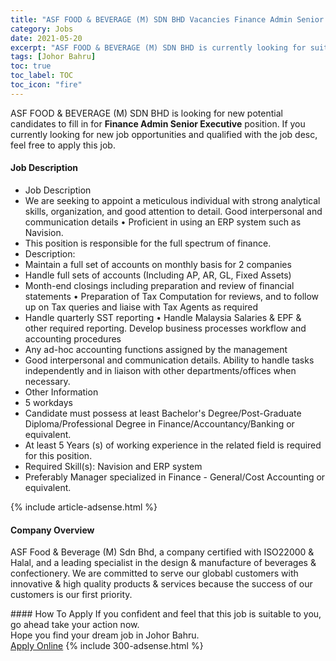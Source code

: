 ```yaml
---
title: "ASF FOOD & BEVERAGE (M) SDN BHD Vacancies Finance Admin Senior Executive" 
category: Jobs 
date: 2021-05-20 
excerpt: "ASF FOOD & BEVERAGE (M) SDN BHD is currently looking for suitable person to fill in the Finance Admin Senior Executive which based in Johor Bahru" 
tags: [Johor Bahru] 
toc: true 
toc_label: TOC 
toc_icon: "fire" 
--- 
```


<p>ASF FOOD & BEVERAGE (M) SDN BHD is looking for new potential candidates to fill in for <b>Finance Admin Senior Executive</b> position. If you currently looking for new job opportunities and qualified with the job desc, feel free to apply this job.
</p><div><div><h4>Job Description</h4></div><div><div><span><div><ul><li>Job Description</li><li>We are seeking to appoint a meticulous individual with strong analytical skills, organization, and good attention to detail. Good interpersonal and communication details &#8226; Proficient in using an ERP system such as Navision.</li><li>This position is responsible for the full spectrum of finance.</li><li>Description:</li><li>Maintain a full set of accounts on monthly basis for 2 companies</li><li>Handle full sets of accounts (Including AP, AR, GL, Fixed Assets)</li><li>Month-end closings including preparation and review of financial statements &#8226; Preparation of Tax Computation for reviews, and to follow up on Tax queries and liaise with Tax Agents as required</li><li>Handle quarterly SST reporting &#8226; Handle Malaysia Salaries &amp; EPF &amp; other required reporting. Develop business processes workflow and accounting procedures</li><li>Any ad-hoc accounting functions assigned by the management</li><li>Good interpersonal and communication details. Ability to handle tasks independently and in liaison with other departments/offices when necessary.&#160;</li><li>Other Information&#160;</li><li>5 workdays&#160;</li><li>Candidate must possess at least Bachelor's Degree/Post-Graduate Diploma/Professional Degree in Finance/Accountancy/Banking or equivalent.</li><li>At least 5&#160;Years (s) of working experience in the related field is required for this position.</li><li>Required Skill(s): Navision and ERP system</li><li>Preferably Manager specialized in Finance - General/Cost Accounting or equivalent.</li></ul></div></span></div></div></div> 
{% include article-adsense.html %} 
<div><div><h4>Company Overview</h4></div><div><div><span><div><p>ASF Food &amp; Beverage (M) Sdn Bhd, a company certified with ISO22000 &amp; Halal, and a leading specialist in the design &amp; manufacture of beverages &amp; confectionery.&#160;We are committed to serve our globabl customers with innovative &amp; high quality products &amp; services because the success of our customers is our first priority.</p></div></span></div></div></div> 
#### How To Apply 
If you confident and feel that this job is suitable to you, go ahead take your action now. <br/> 
Hope you find your dream job in Johor Bahru. <br/> 
<a href="https://www.jobstreet.com.my/en/job/finance-admin-senior-executive-4572143?jobId=jobstreet-my-job-4572143&" class="btn btn--info" target="_blank" rel="nofollow noopenner">Apply Online</a> 
{% include 300-adsense.html %} 